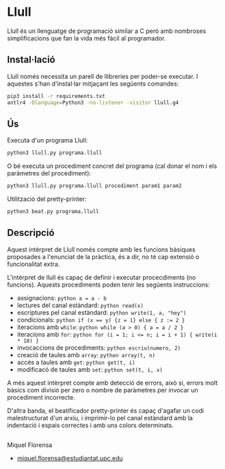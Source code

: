 # Llull

Llull és un llenguatge de programació similar a C però amb nombroses simplificacions que fan la vida més fàcil al programador.

## Instal·lació

Llull només necessita un parell de llibreries per poder-se executar. I aquestes s'han d'instal·lar mitjaçant les següents comandes:

```bash
pip3 install -r requirements.txt
antlr4 -Dlanguage=Python3 -no-listener -visitor llull.g4
```

## Ús

Executa d'un programa Llull:
```bash
python3 llull.py programa.llull
```
O bé executa un procediment concret del programa (cal donar el nom i els paràmetres del procediment):
```bash
python3 llull.py programa.llull procediment param1 param2
```

Utilització del pretty-printer:
```bash
python3 beat.py programa.llull
```

## Descripció

Aquest intèrpret de Llull només compte amb les funcions bàsiques proposades a l'enunciat de la pràctica, és a dir, no té cap extensió o funcionalitat extra.

L'intèrpret de llull és capaç de definir i executar procecdiments (no funcions). Aquests procediments poden tenir les següents instruccions:
+ assignacions: ```python a = a - b```
+ lectures del canal estàndard: ```python read(x)```
+ escriptures pel canal estàndard: ```python write(1, a, "hey")```
+ condicionals: ```python if (x == y) {z = 1} else { z := 2 }```
+ iteracions amb `while`: ```python while (a > 0) { a = a / 2 }```
+ iteracions amb `for`: ```python for (i = 1; i <= n; i = i + 1) { write(i * 10) }```
+ invocaccions de procediments: ```python escriu(numero, 2)```
+ creació de taules amb `array`: ```python array(t, n)```
+ accés a taules amb `get`: ```python get(t, i)```
+ modificacó de taules amb `set`: ```python set(t, i, x)```

A més aquest intèrpret compte amb detecció de errors, això si, errors molt bàsics com divisió per zero o nombre de paràmetres per invocar un procediment incorrecte.


D'altra banda, el beatificador pretty-printer és capaç d'agafar un codi malestructurat d'un arxiu, i imprimir-lo pel canal estàndard amb la indentació i espais correctes i amb uns colors determinats.

##

Miquel Florensa
+ miquel.florensa@estudiantat.upc.edu
